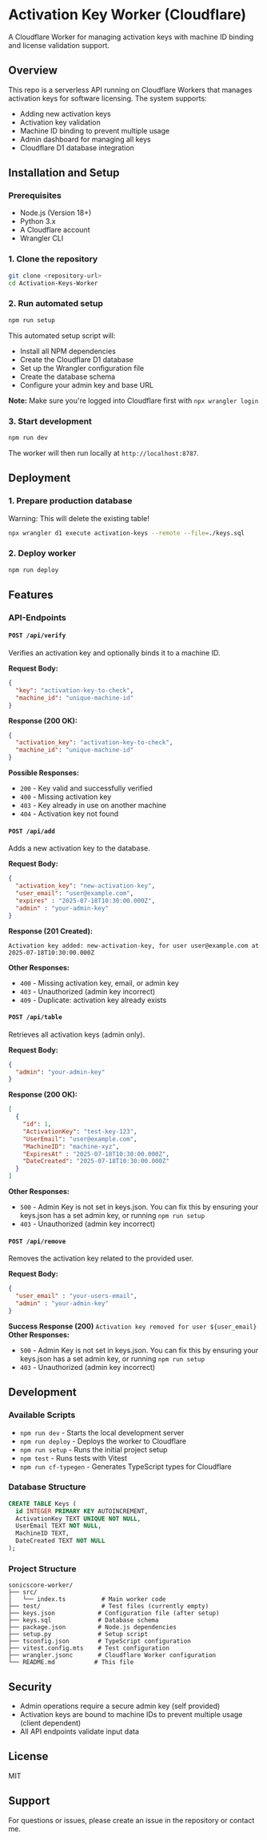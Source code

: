# Activation Key Worker (Cloudflare)

A Cloudflare Worker for managing activation keys with machine ID binding and license validation support.

## Overview

This repo is a serverless API running on Cloudflare Workers that manages activation keys for software licensing. The system supports:

- Adding new activation keys
- Activation key validation
- Machine ID binding to prevent multiple usage
- Admin dashboard for managing all keys
- Cloudflare D1 database integration


## Installation and Setup

### Prerequisites

- Node.js (Version 18+)
- Python 3.x
- A Cloudflare account
- Wrangler CLI

### 1. Clone the repository

```bash
git clone <repository-url>
cd Activation-Keys-Worker
```

### 2. Run automated setup

```bash
npm run setup
```

This automated setup script will:
- Install all NPM dependencies
- Create the Cloudflare D1 database
- Set up the Wrangler configuration file
- Create the database schema
- Configure your admin key and base URL

**Note:** Make sure you're logged into Cloudflare first with `npx wrangler login`

### 3. Start development

```bash
npm run dev
```

The worker will then run locally at `http://localhost:8787`.

## Deployment

### 1. Prepare production database

Warning: This will delete the existing table!
```bash
npx wrangler d1 execute activation-keys --remote --file=./keys.sql
```

### 2. Deploy worker

```bash
npm run deploy
```


## Features

### API-Endpoints

#### `POST /api/verify`
Verifies an activation key and optionally binds it to a machine ID.

**Request Body:**
```json
{
  "key": "activation-key-to-check",
  "machine_id": "unique-machine-id"
}
```

**Response (200 OK):**
```json
{
  "activation_key": "activation-key-to-check",
  "machine_id": "unique-machine-id"
}
```

**Possible Responses:**
- `200` - Key valid and successfully verified
- `400` - Missing activation key
- `403` - Key already in use on another machine
- `404` - Activation key not found

#### `POST /api/add`
Adds a new activation key to the database.

**Request Body:**
```json
{
  "activation_key": "new-activation-key",
  "user_email": "user@example.com",
  "expires" : "2025-07-18T10:30:00.000Z",
  "admin" : "your-admin-key"
}
```

**Response (201 Created):**
```
Activation key added: new-activation-key, for user user@example.com at 2025-07-18T10:30:00.000Z
```

**Other Responses:**
- `400` - Missing activation key, email, or admin key
- `403` - Unauthorized (admin key incorrect)
- `409` - Duplicate: activation key already exists

#### `POST /api/table`
Retrieves all activation keys (admin only).

**Request Body:**
```json
{
  "admin": "your-admin-key"
}
```

**Response (200 OK):**
```json
[
  {
    "id": 1,
    "ActivationKey": "test-key-123",
    "UserEmail": "user@example.com",
    "MachineID": "machine-xyz",
    "ExpiresAt" : "2025-07-18T10:30:00.000Z",
    "DateCreated": "2025-07-18T10:30:00.000Z"
  }
]
```

**Other Responses:**
- `500` - Admin Key is not set in keys.json. You can fix this by ensuring your keys.json has a set admin key, or running `npm run setup`
- `403` - Unauthorized (admin key incorrect)

#### `POST /api/remove`
Removes the activation key related to the provided user. 

**Request Body:**
```json
{
  "user_email" : "your-users-email",
  "admin" : "your-admin-key"
}
```
**Success Response (200)**
`Activation key removed for user ${user_email}`
**Other Responses:**
- `500` - Admin Key is not set in keys.json. You can fix this by ensuring your keys.json has a set admin key, or running `npm run setup`
- `403` - Unauthorized (admin key incorrect)

## Development

### Available Scripts

- `npm run dev` - Starts the local development server
- `npm run deploy` - Deploys the worker to Cloudflare
- `npm run setup` - Runs the initial project setup
- `npm test` - Runs tests with Vitest
- `npm run cf-typegen` - Generates TypeScript types for Cloudflare

### Database Structure

```sql
CREATE TABLE Keys (
  id INTEGER PRIMARY KEY AUTOINCREMENT,
  ActivationKey TEXT UNIQUE NOT NULL,
  UserEmail TEXT NOT NULL,
  MachineID TEXT,
  DateCreated TEXT NOT NULL
);
```

### Project Structure

```
sonicscore-worker/
├── src/
│   └── index.ts          # Main worker code
├── test/                 # Test files (currently empty)
├── keys.json            # Configuration file (after setup)
├── keys.sql             # Database schema
├── package.json         # Node.js dependencies
├── setup.py             # Setup script
├── tsconfig.json        # TypeScript configuration
├── vitest.config.mts    # Test configuration
├── wrangler.jsonc       # Cloudflare Worker configuration
└── README.md           # This file
```

## Security

- Admin operations require a secure admin key (self provided)
- Activation keys are bound to machine IDs to prevent multiple usage (client dependent)
- All API endpoints validate input data

## License

MIT

## Support

For questions or issues, please create an issue in the repository or contact me. 
